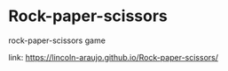 # Rock-paper-scissors
 rock-paper-scissors  game

link: https://lincoln-araujo.github.io/Rock-paper-scissors/
